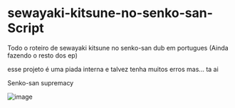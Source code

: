 # sewayaki-kitsune-no-senko-san-Script
Todo o roteiro de sewayaki kitsune no senko-san dub em portugues (Ainda fazendo o resto dos ep) 


esse projeto é uma piada interna e talvez tenha muitos erros mas... ta ai



Senko-san supremacy


![image](https://www.animeunited.com.br/oomtumtu/2019/04/Sewayaki-Kitsune-no-Senko-san-Cover-Image-1-704x400.png)
